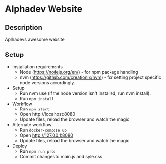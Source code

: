#  Alphadev Website

## Description

Aplhadevs awesome website

## Setup

* Installation requirements
  * Node (https://nodejs.org/en/) - for npm package handling
  * nvm (https://github.com/creationix/nvm) - for setting project specific node versions accordingly.
* Setup
  * Run nvm use (if the node version isn't installed, run nvm install).
  * Run `npm install`
* Workflow
  * Run `npm start`
  * Open http://localhost:8080
  * Update files, reload the browser and watch the magic
* Alternate workflow
  * Run `docker-compose up`
  * Open http://127.0.0.1:8080
  * Update files, reload the browser and watch the magic
* Deploy
  * Run `npm run prod`
  * Commit changes to main.js and syle.css
